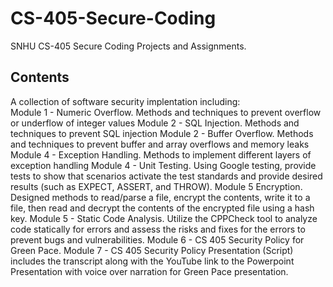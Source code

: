 # CS-405-Secure-Coding
SNHU CS-405 Secure Coding Projects and Assignments.


## Contents
A collection of software security implentation including: <br/>
Module 1 - Numeric Overflow. Methods and techniques to prevent overflow or underflow of integer values
Module 2 - SQL Injection. Methods and techniques to prevent SQL injection
Module 2 - Buffer Overflow. Methods and techniques to prevent buffer and array overflows and memory leaks
Module 4 - Exception Handling. Methods to implement different layers of exception handling
Module 4 - Unit Testing. Using Google testing, provide tests to show that scenarios activate the test standards and provide desired results (such as EXPECT, ASSERT, and THROW).
Module 5 Encryption.  Designed methods to read/parse a file, encrypt the contents, write it to a file, then read and decrypt the contents of the encrypted file using a hash key.
Module 5 - Static Code Analysis. Utilize the CPPCheck tool to analyze code statically for errors and assess the risks and fixes for the errors to prevent bugs and vulnerabilities.
Module 6 - CS 405 Security Policy for Green Pace.
Module 7 - CS 405 Security Policy Presentation (Script) includes the transcript along with the YouTube link to the Powerpoint Presentation with voice over narration for Green Pace presentation.
